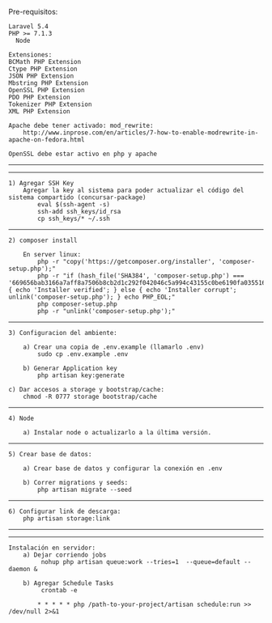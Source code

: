 Pre-requisitos:

	Laravel 5.4
    PHP >= 7.1.3
	  Node

	Extensiones:
    BCMath PHP Extension
    Ctype PHP Extension
    JSON PHP Extension
    Mbstring PHP Extension
    OpenSSL PHP Extension
    PDO PHP Extension
    Tokenizer PHP Extension
    XML PHP Extension

	Apache debe tener activado: mod_rewrite:
		http://www.inprose.com/en/articles/7-how-to-enable-modrewrite-in-apache-on-fedora.html

	OpenSSL debe estar activo en php y apache

------------------------------------------------

------------------------------------------------
	1) Agregar SSH Key
		Agregar la key al sistema para poder actualizar el código del sistema compartido (concursar-package)
			eval $(ssh-agent -s)
			ssh-add ssh_keys/id_rsa
			cp ssh_keys/* ~/.ssh

------------------------------------------------
	2) composer install

		En server linux:
			php -r "copy('https://getcomposer.org/installer', 'composer-setup.php');"
			php -r "if (hash_file('SHA384', 'composer-setup.php') === '669656bab3166a7aff8a7506b8cb2d1c292f042046c5a994c43155c0be6190fa0355160742ab2e1c88d40d5be660b410') { echo 'Installer verified'; } else { echo 'Installer corrupt'; unlink('composer-setup.php'); } echo PHP_EOL;"
			php composer-setup.php
			php -r "unlink('composer-setup.php');"

------------------------------------------------
	3) Configuracion del ambiente:

		a) Crear una copia de .env.example (llamarlo .env)
			sudo cp .env.example .env

		b) Generar Application key
			php artisan key:generate

  	c) Dar accesos a storage y bootstrap/cache:
  		chmod -R 0777 storage bootstrap/cache


------------------------------------------------
	4) Node

		a) Instalar node o actualizarlo a la última versión.


------------------------------------------------
	5) Crear base de datos:

		a) Crear base de datos y configurar la conexión en .env

		b) Correr migrations y seeds:
			php artisan migrate --seed

------------------------------------------------
	6) Configurar link de descarga:
		php artisan storage:link

---------------------------------------------------------------------------------------------
---------------------------------------------------------------------------------------------
	Instalación en servidor:
		a) Dejar corriendo jobs
			 nohup php artisan queue:work --tries=1  --queue=default --daemon &

		b) Agregar Schedule Tasks
			 crontab -e

			* * * * * php /path-to-your-project/artisan schedule:run >> /dev/null 2>&1

